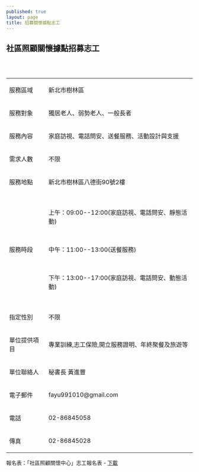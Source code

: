 ```yaml
---
published: true
layout: page
title: 招募關懷據點志工
---
```


## 社區照顧關懷據點招募志工
<br/><br/>

<table class="table table-bordered">
  <tbody>
    <tr>
      <td>
        <p>服務區域</p>
      </td>
      <td>
        <p>新北市樹林區</p>
      </td>
    </tr>
    <tr>
      <td>
        <p>服務對象</p>
      </td>
      <td>
        <p>獨居老人、弱勢老人、一般長者</p>
      </td>
    </tr>
    <tr>
      <td>
        <p>服務內容</p>
      </td>
      <td>
        <p>家庭訪視、電話問安、送餐服務、活動設計與支援</p>
      </td>
    </tr>
    <tr>
      <td>
        <p>需求人數</p>
      </td>
      <td>
        <p>不限</p>
      </td>
    </tr>
    <tr>
      <td>
        <p>服務地點</p>
      </td>
      <td>
        <p>新北市樹林區八德街90號2樓</p>
      </td>
    </tr>
    <tr>
      <td>
        <p>服務時段</p>
      </td>
      <td>
        <p>上午：09:00--12:00(家庭訪視、電話問安、靜態活動)</p><br/>
        <p>中午：11:00--13:00(送餐服務)</p><br/>
        <p>下午：13:00--17:00(家庭訪視、電話問安、動態活動)</p>
      </td>
    </tr>
    <tr>
      <td>
        <p>指定性別</p>
      </td>
      <td>
        <p>不限</p>
      </td>
    </tr>
    <tr>
      <td>
        <p>單位提供項目</p>
      </td>
      <td>
        <p>專業訓練,志工保險,開立服務證明、年終聚餐及旅遊等</p>
      </td>
    </tr>
    <tr>
      <td>
        <p>單位聯絡人</p>
      </td>
      <td>
        <p>秘書長 黃進豐</p>
      </td>
    </tr>
    <tr>
      <td>
        <p>電子郵件</p>
      </td>
      <td>
        <p>fayu991010@gmail.com</p>
      </td>
    </tr>
    <tr>
      <td>
        <p>電話</p>
      </td>
      <td>
        <p>02-86845058</p>
      </td>
    </tr>
    <tr>
      <td>
        <p>傳真</p>
      </td>
      <td>
        <p>02-86845028</p>
      </td>
    </tr>
  </tbody>
</table>


報名表：「社區照顧關懷中心」志工報名表 - [下載](/static_files/doc/關懷據點志工報名表.docx)
